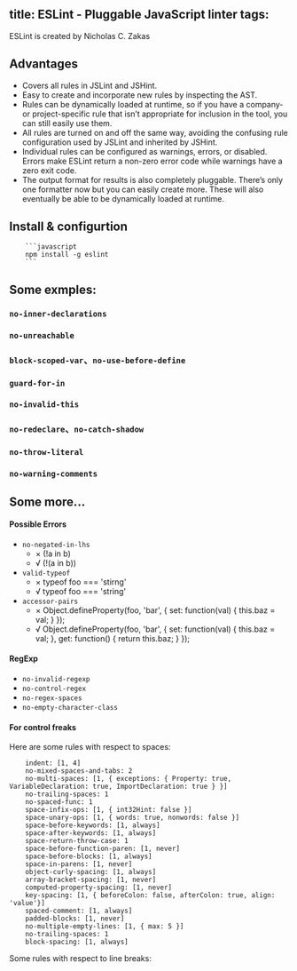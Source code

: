 title: ESLint - Pluggable JavaScript linter
tags:
---

ESLint is created by Nicholas C. Zakas


## Advantages

- Covers all rules in JSLint and JSHint.
- Easy to create and incorporate new rules by inspecting the AST.
- Rules can be dynamically loaded at runtime, so if you have a company- or project-specific rule that isn’t appropriate for inclusion in the tool, you can still easily use them.
- All rules are turned on and off the same way, avoiding the confusing rule configuration used by JSLint and inherited by JSHint.
- Individual rules can be configured as warnings, errors, or disabled. Errors make ESLint return a non-zero error code while warnings have a zero exit code.
- The output format for results is also completely pluggable. There’s only one formatter now but you can easily create more. These will also eventually be able to be dynamically loaded at runtime.

<!-- more -->

## Install & configurtion

        ```javascript
        npm install -g eslint
        ```


## Some exmples:

### `no-inner-declarations`

### `no-unreachable`

### `block-scoped-var`、`no-use-before-define`

### `guard-for-in`

### `no-invalid-this`

### `no-redeclare`、`no-catch-shadow`

### `no-throw-literal`

### `no-warning-comments`


## Some more...

#### Possible Errors

- `no-negated-in-lhs`
    * × (!a in b) 
    * √ (!(a in b))
- `valid-typeof`
    * × typeof foo === 'stirng'
    * √ typeof foo === 'string'
- `accessor-pairs`
    * × Object.defineProperty(foo, 'bar', { set: function(val) { this.baz = val; } });
    * √ Object.defineProperty(foo, 'bar', { set: function(val) { this.baz = val; }, get: function() { return this.baz; } });

#### RegExp

- `no-invalid-regexp`
- `no-control-regex`
- `no-regex-spaces`
- `no-empty-character-class`

#### For control freaks

Here are some rules with respect to spaces:

        indent: [1, 4]
        no-mixed-spaces-and-tabs: 2
        no-multi-spaces: [1, { exceptions: { Property: true, VariableDeclaration: true, ImportDeclaration: true } }]
        no-trailing-spaces: 1
        no-spaced-func: 1
        space-infix-ops: [1, { int32Hint: false }]
        space-unary-ops: [1, { words: true, nonwords: false }]
        space-before-keywords: [1, always]
        space-after-keywords: [1, always]
        space-return-throw-case: 1
        space-before-function-paren: [1, never]
        space-before-blocks: [1, always]
        space-in-parens: [1, never]
        object-curly-spacing: [1, always]
        array-bracket-spacing: [1, never]
        computed-property-spacing: [1, never]
        key-spacing: [1, { beforeColon: false, afterColon: true, align: 'value'}]
        spaced-comment: [1, always]
        padded-blocks: [1, never]
        no-multiple-empty-lines: [1, { max: 5 }]
        no-trailing-spaces: 1
        block-spacing: [1, always]

Some rules with respect to line breaks:


